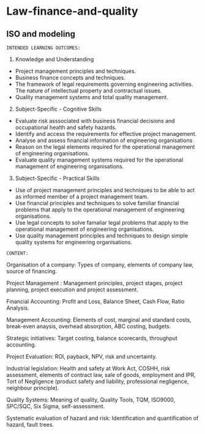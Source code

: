 # Law-finance-and-quality
## ISO and modeling 
`INTENDED LEARNING OUTCOMES:`
1. Knowledge and Understanding 
- Project management principles and techniques.
- Business finance concepts and techniques.
- The framework of legal requirements governing engineering activities. The nature of intellectual property and contractual issues.
- Quality management systems and total quality management.
2. Subject-Specific - Cognitive Skills
- Evaluate risk asssociated with business financial decisions and occupational health and safety hazards. 
- Identify and access the requirements for effective project management.
- Analyse and assess financial information of engineering organisations
- Reason on the legal elements required for the operational management of engineering organisations.
- Evaluate quality management systems required for the operational management of engineering organisations.
3. Subject-Specific - Practical Skills
- Use of project management principles and techniques to be able to act as informed member of a project management team.
- Use financial principles and techniques to solve familiar financial problems that apply to the operational management of engineering organisations.
- Use legal concepts to solve famaliar legal problems that apply to the operational management of engineering organisations.
- Use quality management principles and techniques to design simple quality systems for engineering organisations.

`CONTENT:`

Organisation of a company: Types of company, elements of company law, source of financing.

Project Management : Management principles, project stages, project planning, project execution and project assessment.

Financial Accounting: Profit and Loss, Balance Sheet, Cash Flow, Ratio Analysis.

Management Accounting: Elements of cost, marginal and standard costs, break-even anaysis, overhead absorption, ABC costing, budgets.

Strategic initiatives: Target costing, balance scorecards, throughput accounting.

Project Evaluation: ROI, payback, NPV, risk and uncertainty.

Industrial legislation: Health and safety at Work Act, COSHH, risk assessment, elements of contract law, sale of goods, employment and IPR, Tort of Negligence (product safety and liability, professional negligence, neighbour principle).

Quality Systems: Meaning of quality, Quality Tools, TQM, ISO9000, SPC/SQC, Six Sigma, self-assessment.

Systematic evaluation of hazard and risk: Identification and quantification of hazard, fault trees.
